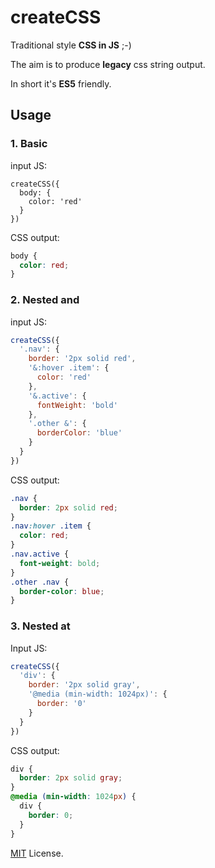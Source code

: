 # createCSS

Traditional style __CSS in JS__ ;-)

The aim is to produce __legacy__ css string output.

In short it's __ES5__ friendly.

## Usage

### 1. Basic

input JS:

```JS
createCSS({
  body: {
    color: 'red'
  }
})
```
CSS output:

```css
body {
  color: red;
}
```

### 2. Nested and

input JS:

```js
createCSS({
  '.nav': {
    border: '2px solid red',
    '&:hover .item': {
      color: 'red'
    },
    '&.active': {
      fontWeight: 'bold'
    },
    '.other &': {
      borderColor: 'blue'
    }
  }
})
```
CSS output:

```css
.nav {
  border: 2px solid red;
}
.nav:hover .item {
  color: red;
}
.nav.active {
  font-weight: bold;
}
.other .nav {
  border-color: blue;
}
```

### 3. Nested at

Input JS:

```js
createCSS({
  'div': {
    border: '2px solid gray',
    '@media (min-width: 1024px)': {
      border: '0'
    }
  }
})
```

CSS output:

```css
div {
  border: 2px solid gray;
}
@media (min-width: 1024px) {
  div {
    border: 0;
  }
}
```

[MIT](LICENSE) License.
